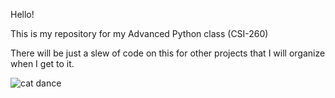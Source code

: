 Hello!

This is my repository for my Advanced Python class (CSI-260)

There will be just a slew of code on this for other projects that I will organize when I get to it.

![cat dance](https://i.pinimg.com/originals/7f/d4/93/7fd493d029e88f51324cc8e3ebb8d403.gif)
